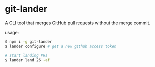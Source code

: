 # git-lander

A CLI tool that merges GitHub pull requests without the merge commit.

usage:
```bash
$ npm i -g git-lander
$ lander configure # get a new github access token

# start landing PRs
$ lander land 26 -af
```
